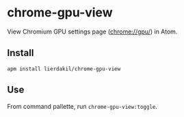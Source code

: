 # chrome-gpu-view

View Chromium GPU settings page (<chrome://gpu/>) in Atom.

## Install

```
apm install lierdakil/chrome-gpu-view
```

## Use

From command pallette, run `chrome-gpu-view:toggle`.
